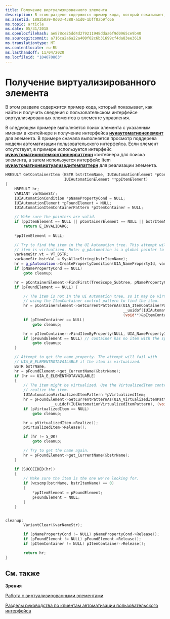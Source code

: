 ```yaml
---
title: Получение виртуализированного элемента
description: В этом разделе содержится пример кода, который показывает, как найти и получить сведения о пользовательском интерфейсе виртуализированных элементов в элементе управления.
ms.assetid: 1882b8a9-0d03-4388-a1d0-1bff0ab9fc66
ms.topic: article
ms.date: 05/31/2018
ms.openlocfilehash: ae878ce25dd4d279211948ddaa6f9d0965ce9b40
ms.sourcegitcommit: a716ca2a6a22a400f02c6b31699cf4da83ee3619
ms.translationtype: MT
ms.contentlocale: ru-RU
ms.lasthandoff: 11/04/2020
ms.locfileid: "104070863"
---
```

# <a name="how-to-retrieve-a-virtualized-item"></a>Получение виртуализированного элемента

В этом разделе содержится пример кода, который показывает, как найти и получить сведения о пользовательском интерфейсе виртуализированных элементов в элементе управления.


В следующем примере выполняется поиск элемента с указанным именем в контейнере и получение интерфейса [**иуиаутоматионелемент**](/windows/desktop/api/UIAutomationClient/nn-uiautomationclient-iuiautomationelement) для элемента. В примере сначала выполняется просмотр поддерева модели автоматизации пользовательского интерфейса. Если элемент отсутствует, в примере используется интерфейс [**иуиаутоматионитемконтаинерпаттерн**](/windows/desktop/api/UIAutomationClient/nn-uiautomationclient-iuiautomationitemcontainerpattern) контейнера для поиска элемента, а затем используется интерфейс Item [**иуиаутоматионвиртуализедитемпаттерн**](/windows/desktop/api/UIAutomationClient/nn-uiautomationclient-iuiautomationvirtualizeditempattern) для реализации элемента.


```C++
HRESULT GetContainerItem (BSTR bstrItemName, IUIAutomationElement *pContainerElement, 
                          IUIAutomationElement **ppItemElement)                                  
{
    HRESULT hr;
    VARIANT varNameStr;
    IUIAutomationCondition *pNamePropertyCond = NULL;
    IUIAutomationElement *pFoundElement = NULL;
    IUIAutomationItemContainerPattern *pItemContainer = NULL;

    // Make sure the pointers are valid.
    if (ppItemElement == NULL || pContainerElement == NULL || bstrItemName == NULL)
        return E_INVALIDARG;
    
    *ppItemElement = NULL;

    // Try to find the item in the UI Automation tree. This attempt will fail if the
    // item is virtualized. Note: g_pAutomation is a global pointer to the IUIAutomation interface.
    varNameStr.vt = VT_BSTR;
    varNameStr.bstrVal = SysAllocString(bstrItemName);
    hr = g_pAutomation->CreatePropertyCondition(UIA_NamePropertyId, varNameStr, &pNamePropertyCond);
    if (pNamePropertyCond == NULL)
        goto cleanup;

    hr = pContainerElement->FindFirst(TreeScope_Subtree, pNamePropertyCond, &pFoundElement);
    if (pFoundElement == NULL) { 

        // The item is not in the UI Automation tree, so it may be virtualized. Try
        // using the ItemContainer control pattern to find the item.
        hr = pContainerElement->GetCurrentPatternAs(UIA_ItemContainerPatternId, 
                                                    __uuidof(IUIAutomationItemContainerPattern), 
                                                    (void**)&pItemContainer);
        if (pItemContainer == NULL)
            goto cleanup;

        hr = pItemContainer->FindItemByProperty(NULL, UIA_NamePropertyId, varNameStr, &pFoundElement);
        if (pFoundElement == NULL) // container has no item with the specified name
            goto cleanup;
    }

    // Attempt to get the name property. The attempt will fail with 
    // UIA_E_ELEMENTNOTAVAILABLE if the item is virtualized. 
    BSTR bstrName; 
    hr = pFoundElement->get_CurrentName(&bstrName);
    if (hr == UIA_E_ELEMENTNOTAVAILABLE) 
    {
        // The item might be virtualized. Use the VirtualizedItem control pattern to 
        // realize the item. 
        IUIAutomationVirtualizedItemPattern *pVirtualizedItem;
        hr = pFoundElement->GetCurrentPatternAs(UIA_VirtualizedItemPatternId, 
                    __uuidof(IUIAutomationVirtualizedItemPattern), (void**)&pVirtualizedItem);
        if (pVirtualizedItem == NULL)
            goto cleanup;

        hr = pVirtualizedItem->Realize();
        pVirtualizedItem->Release();

        if (hr != S_OK)
            goto cleanup;

        // Try to get the name again. 
        hr = pFoundElement->get_CurrentName(&bstrName);
    }    

    if (SUCCEEDED(hr))
    {
        // Make sure the item is the one we're looking for.
        if (wcscmp(bstrName, bstrItemName) == 0)
        {
            *ppItemElement = pFoundElement;
            pFoundElement = NULL;
        }
    }


cleanup:
        VariantClear(&varNameStr);

        if (pNamePropertyCond != NULL) pNamePropertyCond->Release();
        if (pFoundElement != NULL) pFoundElement->Release();
        if (pItemContainer != NULL) pItemContainer->Release();

        return hr;
}
```



## <a name="related-topics"></a>См. также

<dl> <dt>

**Зрения**
</dt> <dt>

[Работа с виртуализированными элементами](uiauto-workingwithvirtualizeditems.md)
</dt> <dt>

[Разделы руководства по клиентам автоматизации пользовательского интерфейса](uiauto-howto-topics-for-uiautomation-clients.md)
</dt> </dl>

 

 




